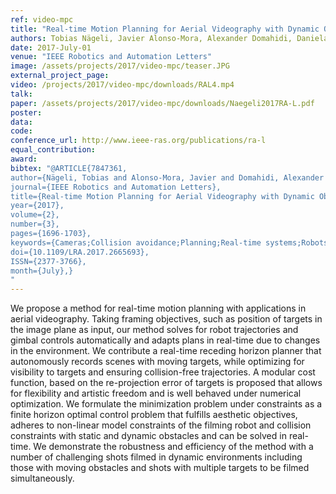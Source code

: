 ```yaml
---
ref: video-mpc
title: "Real-time Motion Planning for Aerial Videography with Dynamic Obstacle Avoidance and Viewpoint Optimization"
authors: Tobias Nägeli, Javier Alonso-Mora, Alexander Domahidi, Daniela Rus, Otmar Hilliges
date: 2017-July-01
venue: "IEEE Robotics and Automation Letters"
image: /assets/projects/2017/video-mpc/teaser.JPG
external_project_page: 
video: /projects/2017/video-mpc/downloads/RAL4.mp4
talk: 
paper: /assets/projects/2017/video-mpc/downloads/Naegeli2017RA-L.pdf
poster: 
data: 
code: 
conference_url: http://www.ieee-ras.org/publications/ra-l
equal_contribution: 
award: 
bibtex: "@ARTICLE{7847361,
author={Nägeli, Tobias and Alonso-Mora, Javier and Domahidi, Alexander and Rus, Daniela and Hilliges, Otmar},
journal={IEEE Robotics and Automation Letters},
title={Real-time Motion Planning for Aerial Videography with Dynamic Obstacle Avoidance and Viewpoint Optimization},
year={2017},
volume={2},
number={3},
pages={1696-1703},
keywords={Cameras;Collision avoidance;Planning;Real-time systems;Robots;Trajectory;Vehicle dynamics;Intelligent cinematography;MPC;path planning},
doi={10.1109/LRA.2017.2665693},
ISSN={2377-3766},
month={July},}
"
---
```

We propose a method for real-time motion planning with applications in aerial videography.
        Taking framing objectives, such as position of targets in the image plane as input, our method solves for robot trajectories and gimbal controls automatically and adapts plans
        in real-time due to changes in the environment. We contribute a real-time receding horizon planner that autonomously records scenes with moving targets, while optimizing for
        visibility to targets and ensuring collision-free trajectories. A modular cost function, based on the re-projection error of targets is proposed that allows for flexibility
        and artistic freedom and is well behaved under numerical optimization. We formulate the minimization problem under constraints as a finite horizon optimal control problem
        that fulfills aesthetic objectives, adheres to non-linear model constraints of the filming robot and collision constraints with static and dynamic obstacles and can be
        solved in real-time. We demonstrate the robustness and efficiency of the method with a number of challenging shots filmed in dynamic environments including those with
        moving obstacles and shots with multiple targets to be filmed simultaneously.
